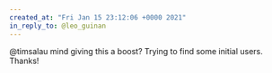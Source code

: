 ```yaml
---
created_at: "Fri Jan 15 23:12:06 +0000 2021"
in_reply_to: @leo_guinan
---
```


@timsalau mind giving this a boost? Trying to find some initial users. Thanks!